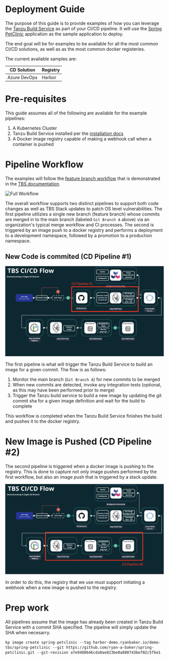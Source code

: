 # Deployment Guide

The purpose of this guide is to provide examples of how you can leverage the [Tanzu Build Service](https://tanzu.vmware.com/build-service) as part of your CI/CD pipeline. It will use the [Spring PetClinic](https://github.com/spring-projects/spring-petclinic) application as the sample application to deploy.

The end goal will be for examples to be available for all the most common CI/CD solutions, as well as as the most common docker registeries.

The current available samples are:

| CD Solution | Registry |
| ----------- | ----------- |
| Azure DevOps | Harbor |

# Pre-requisites 

This guide assumes all of the following are available for the example pipelines:

1.  A Kubernetes Cluster
2.  Tanzu Build Service installed per the [installation docs](https://docs.pivotal.io/build-service/1-2/installing.html)
3.  A Docker image registry capable of making a webhook call when a container is pushed

# Pipeline Workflow

The examples will follow the [feature branch workflow](https://docs.pivotal.io/build-service/1-2/tbs-in-ci.html) that is demonstrated in the [TBS documentation](https://www.atlassian.com/git/tutorials/comparing-workflows/feature-branch-workflow).  

![Full Workflow](https://docs.pivotal.io/build-service/1-2/images/ci_flow_full.png)

The overall workflow supports two distinct pipelines to support both code changes as well as TBS Stack updates to patch OS level vulnerabilities.  The first pipeline utilizies a single new branch (feature branch) whose commits are merged in to the main branch (labeled `Git Branch A` above) via an organization's typical merge workflow and CI processes.  The second is triggered by an image push to a docker registry and performs a deployment to a development namespace, followed by a promotion to a production namespace.

## New Code is commited (CD Pipeline #1)

![Pipeline #1](images/cd-pipeline-1.png)

The first pipeline is what will trigger the Tanzu Build Service to build an image for a given commit.  The flow is as follows:

1.  Monitor the main branch (`Git Branch A`) for new commits to be merged
2.  When new commits are detected, invoke any integration tests (optional, as this may have been performed prior to merge)
3.  Trigger the Tanzu build service to build a new image by updating the git commit sha for a given image definition and wait for the build to complete

This workflow is completed when the Tanzu Build Service finishes the build and pushes it to the docker registry.

# New Image is Pushed (CD Pipeline #2)

The second pipeline is triggered when a docker image is pushing to the registry.  This is done to capture not only image pushes performed by the first workflow, but also an image push that is triggered by a stack update. 

![Pipeline #2](images/cd-pipeline-2.png)

In order to do this, the registry that we use must support initiating a webhook when a new image is pushed to the registry.

# Prep work

All pipelines assume that the image has already been created in Tanzu Build Service with a commit SHA specified.  The pipeline will simply update the SHA when necesarry.

```
kp image create spring-petclinic --tag harbor-demo.ryanbaker.io/demo-tbs/spring-petclinic --git https://github.com/ryan-a-baker/spring-petclinic.git --git-revision a7e9488646cda0ae823be0a080743bef02c5f6e1
```